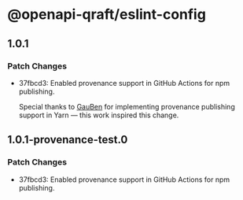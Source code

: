 # @openapi-qraft/eslint-config

## 1.0.1

### Patch Changes

- 37fbcd3: Enabled provenance support in GitHub Actions for npm publishing.

  Special thanks to [GauBen](https://github.com/GauBen) for implementing provenance publishing support in Yarn — this work
  inspired this change.

## 1.0.1-provenance-test.0

### Patch Changes

- 37fbcd3: Enabled provenance support in GitHub Actions for npm publishing.
